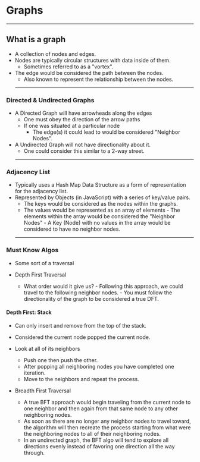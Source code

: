 # Graphs

<hr />

## What is a graph

- A collection of nodes and edges.
- Nodes are typically circular structures with data inside of them.
  - Sometimes referred to as a "vortex".
- The edge would be considered the path between the nodes.
  - Also known to represent the relationship between the nodes.
  <hr />

### Directed & Undirected Graphs

- A Directed Graph will have arrowheads along the edges
  - One must obey the direction of the arrow paths
  - If one was situated at a particular node
    - The edge(s) it could lead to would be considered "Neighbor Nodes".
      <br />
- A Undirected Graph will not have directionality about it.
  - One could consider this similar to a 2-way street.
  <hr />

### Adjacency List

- Typically uses a Hash Map Data Structure as a form of representation for the adjacency list.
- Represented by Objects (in JavaScript) with a series of key/value pairs.
  - The keys would be considered as the nodes within the graphs.
  - The values would be represented as an array of elements - The elements within the array would be considered the "Neighbor Nodes" - A Key (Node) with no values in the array would be considered to have no neighbor nodes.
  <hr />

### Must Know Algos

- Some sort of a traversal
- Depth First Traversal

  - What order would it give us? - Following this approach, we could travel to the following neighbor nodes. - You must follow the directionality of the graph to be considered a true DFT.
    <br />

#### Depth First: Stack

- Can only insert and remove from the top of the stack.
- Considered the current node popped the current node.
- Look at all of its neighbors

  - Push one then push the other.
  - After popping all neighboring nodes you have completed one iteration.
  - Move to the neighbors and repeat the process.

- Breadth First Traversal

  - A true BFT approach would begin traveling from the current node to one neighbor and then again from that same node to any other neighboring nodes.
  - As soon as there are no longer any neighbor nodes to travel toward, the algorithm will then recreate the process starting from what were the neighboring nodes to all of their neighboring nodes.
  - In an undirected graph, the BFT algo will tend to explore all directions evenly instead of favoring one direction all the way through.
